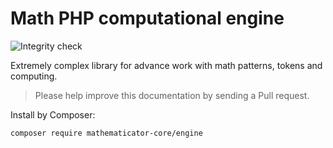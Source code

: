 Math PHP computational engine
=============================

![Integrity check](https://github.com/mathematicator-core/engine/workflows/Integrity%20check/badge.svg)

Extremely complex library for advance work with math patterns, tokens and computing.

> Please help improve this documentation by sending a Pull request.

Install by Composer:

```
composer require mathematicator-core/engine
```
